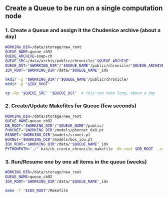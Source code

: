 ## Create a Queue to be run on a single computation node

### 1. Create a Queue and assign it the Chudenice archive (about a day)
```bash
WORKING_DIR=/data/storage/new_root
QUEUE_NAME=queue_cb92
QUEUE_ARCHIVE=soap-ch
QUEUE_SRC=/data/archiv/public/chronicle/"$QUEUE_ARCHIVE"
QUEUE_DST="$WORKING_DIR"/"$QUEUE_NAME"/public/chronicle/"$QUEUE_ARCHIVE"
IDX_ROOT="$WORKING_DIR"/data/"$QUEUE_NAME"_idx

mkdir -p "$WORKING_DIR"/"$QUEUE_NAME"/public/chronicle/
mkdir -p "$IDX_ROOT"

cp -Rp "$QUEUE_SRC" "$QUEUE_DST"  # this can take long, ebevn a day
```

### 2. Create/Update Makefiles for Queue (few seconds)
```bash
WORKING_DIR=/data/storage/new_root
QUEUE_NAME=queue_cb92
DB_ROOT="$WORKING_DIR"/"$QUEUE_NAME"/public/
PHOCNET="$WORKING_DIR"/models/phocnet_0x0.pt
BINNET="$WORKING_DIR"/models/srunet.pt
BOXNET="$WORKING_DIR"/models/box_iou.pt
IDX_ROOT="$WORKING_DIR"/data/"$QUEUE_NAME"_idx
PYTHONPATH="./" bin/cb_create_chronicle_makefile -db_root $DB_ROOT  -archive_location $IDX_ROOT -chronicle_paths $DB_ROOT/chronicle/*/* -binnet_path $BINNET -boxnet_path $BOXNET -phocnet_path $PHOCNET
```

### 3. Run/Resume one by one all items in the queue (weeks)
```bash
WORKING_DIR=/data/storage/new_root
QUEUE_NAME=queue_cb92
IDX_ROOT="$WORKING_DIR"/data/"$QUEUE_NAME"_idx

make -f "$IDX_ROOT"/Makefile
```
